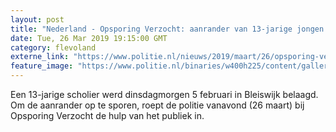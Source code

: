 ```yaml
---
layout: post
title: "Nederland - Opsporing Verzocht: aanrander van 13-jarige jongen gezocht"
date: Tue, 26 Mar 2019 19:15:00 GMT
category: flevoland
externe_link: "https://www.politie.nl/nieuws/2019/maart/26/opsporing-verzocht-26-maart-2019.html"
feature_image: "https://www.politie.nl/binaries/w400h225/content/gallery/politie/stockfotos/opsporing-verzocht/nieuwe-decor-anniko-3.jpg"
---
```


Een 13-jarige scholier werd dinsdagmorgen 5 februari in Bleiswijk belaagd. Om de aanrander op te sporen, roept de politie vanavond (26 maart) bij Opsporing Verzocht de hulp van het publiek in.
